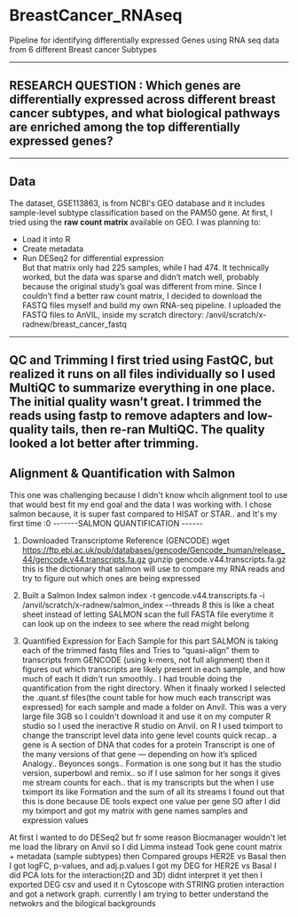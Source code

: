 # BreastCancer_RNAseq
Pipeline for identifying differentially expressed Genes using RNA seq data from 6 different Breast cancer Subtypes

--------
## RESEARCH QUESTION : Which genes are differentially expressed across different breast cancer subtypes, and what biological pathways are enriched among the top differentially expressed genes?

---------
## Data 
The dataset, GSE113863, is from NCBI's GEO database and it includes sample-level subtype classification based on the PAM50 gene. 
At first, I tried using the **raw count matrix** available on GEO. I was planning to:
- Load it into R  
- Create metadata  
- Run DESeq2 for differential expression  
But that matrix only had 225 samples, while I had 474. It technically worked, but the data was sparse and didn’t match well, probably because the original study’s goal was different from mine.
Since I couldn’t find a better raw count matrix, I decided to download the FASTQ files myself and build my own RNA-seq pipeline.
I uploaded the FASTQ files to AnVIL, inside my scratch directory:
/anvil/scratch/x-radnew/breast_cancer_fastq
-----------
QC and Trimming 
	I first tried using FastQC, but realized it runs on all files individually so I used **MultiQC** to summarize everything in one place.
	The initial quality wasn’t great.
	I trimmed the reads using **fastp** to remove adapters and low-quality tails, then re-ran **MultiQC**. The quality looked a lot better after trimming.
-----------
## Alignment & Quantification with Salmon

This one was challenging because I didn't know whcih alignment tool to use that would best fit my end goal and the data I was working with. 
I chose salmon because, it is super fast compared to HISAT or STAR.. and It's my first time :0
-------SALMON QUANTIFICATION ------
1. Downloaded Transcriptome Reference (GENCODE)
   wget https://ftp.ebi.ac.uk/pub/databases/gencode/Gencode_human/release_44/gencode.v44.transcripts.fa.gz
   gunzip gencode.v44.transcripts.fa.gz
this is the dictionary that salmon will use to compare my RNA reads and try to figure out which ones are being expressed

2. Built a Salmon Index
     salmon index -t gencode.v44.transcripts.fa -i /anvil/scratch/x-radnew/salmon_index --threads 8
     this is like a cheat sheet instead of letting SALMON scan the full FASTA file everytime it can look up on the indeex to see where the read might belong
3. Quantified Expression for Each Sample
      for this part SALMON is taking each of the trimmed fastq files and Tries to “quasi-align” them to transcripts from GENCODE (using k-mers, not full alignment)
      then it figures out which  transcripts are likely present in each sample, and how much of each
      It didn't run smoothly.. I had trouble doing the quantification from the right directory.
      When it finaaly worked I selected the .quant.sf files(the count table for how much each transcript was expressed) for each sample and made a folder on Anvil.
This was a very large file 3GB so I couldn't download it and use it on my computer R studio so I used the ineractive R studio on Anvil.
on R I used tximport to change the transcript level data into gene level counts
    quick recap.. a gene is A section of DNA that codes for a protein
                  Transcript is one of the many versions of that gene — depending on how it’s spliced
    Analogy.. Beyonces songs..
    Formation is one song
      but it has the studio version, superbowl and remix..
    so if I use salmon for her songs it gives me stream counts for each.. that is my transcripts but the when I use tximport its like Formation and the sum of all its streams
    I found out that this is done because DE tools expect one value per gene
    SO after I did my tximport and got my matrix with gene names samples and expression values

At first I wanted to do DESeq2 but fr some reason Biocmanager wouldn't let me load the library on Anvil so I did Limma instead
Took gene count matrix + metadata (sample subtypes)
		then Compared groups HER2E vs Basal
	then I got logFC, p-values, and adj.p.values 
I got my DEG for HER2E vs Basal
I did PCA lots for the interaction(2D and 3D) didnt interpret it yet 
then I exported DEG csv and used it n Cytoscope with STRING protien interaction and got a network graph. currently I am trying to better understand the netwokrs and the bilogical backgrounds 

    

